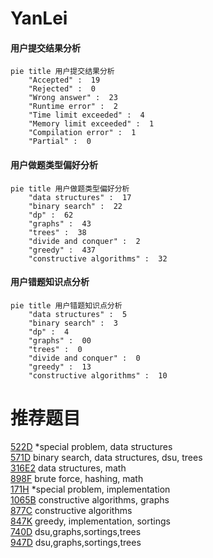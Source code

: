 # YanLei

<!-- tabs:start -->



#### **用户提交结果分析**

```mermaid
pie title 用户提交结果分析
    "Accepted" :  19
    "Rejected" :  0
    "Wrong answer" :  23
    "Runtime error" :  2
    "Time limit exceeded" :  4
    "Memory limit exceeded" :  1
    "Compilation error" :  1
    "Partial" :  0
```

#### **用户做题类型偏好分析**

```mermaid
pie title 用户做题类型偏好分析
    "data structures" :  17
    "binary search" :  22
    "dp" :  62
    "graphs" :  43
    "trees" :  38
    "divide and conquer" :  2
    "greedy" :  437
    "constructive algorithms" :  32
```
#### **用户错题知识点分析**

```mermaid
pie title 用户错题知识点分析
    "data structures" :  5
    "binary search" :  3
    "dp" :  4
    "graphs" :  00
    "trees" :  0
    "divide and conquer" :  0
    "greedy" :  13
    "constructive algorithms" :  10
```



<!-- tabs:end -->
# 推荐题目
[522D](https://codeforces.com/contest/522/problem/D)		*special problem,
                        data structures		  
[571D](https://codeforces.com/contest/571/problem/D)		binary search,
                        data structures,
                        dsu,
                        trees		  
[316E2](https://codeforces.com/contest/316E/problem/2)		data structures,
                        math		  
[898F](https://codeforces.com/contest/898/problem/F)		brute force,
                        hashing,
                        math		  
[171H](https://codeforces.com/contest/171/problem/H)		*special problem,
                        implementation		  
[1065B](https://codeforces.com/contest/1065/problem/B)		constructive algorithms,
                        graphs		  
[877C](https://codeforces.com/contest/877/problem/C)		constructive algorithms		  
[847K](https://codeforces.com/contest/847/problem/K)		greedy,
                        implementation,
                        sortings		  
[740D](https://codeforces.com/contest/740/problem/D)		dsu,graphs,sortings,trees		  
[947D](https://codeforces.com/contest/947/problem/D)		dsu,graphs,sortings,trees		  
